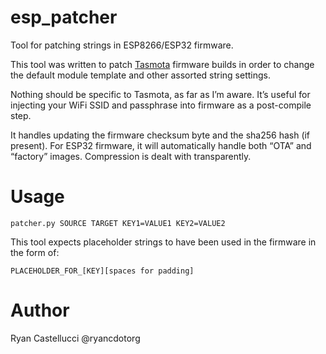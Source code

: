 # esp_patcher
Tool for patching strings in ESP8266/ESP32 firmware.

This tool was written to patch [Tasmota](https://github.com/arendst/Tasmota)
firmware builds in order to change the default module template and other
assorted string settings.

Nothing should be specific to Tasmota, as far as I’m aware. It’s useful for
injecting your WiFi SSID and passphrase into firmware as a post-compile step.

It handles updating the firmware checksum byte and the sha256 hash (if present).
For ESP32 firmware, it will automatically handle both “OTA” and “factory”
images. Compression is dealt with transparently.

# Usage

`patcher.py SOURCE TARGET KEY1=VALUE1 KEY2=VALUE2`

This tool expects placeholder strings to have been used in the firmware in the
form of:

`PLACEHOLDER_FOR_[KEY][spaces for padding]`

# Author
Ryan Castellucci @ryancdotorg
